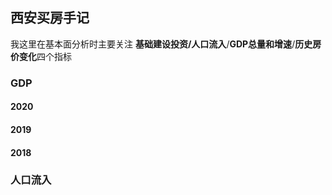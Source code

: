 ## 西安买房手记

我这里在基本面分析时主要关注 **基础建设投资/人口流入**/**GDP总量和增速**/**历史房价变化**四个指标

### GDP

#### 2020

#### 2019

#### 2018

### 人口流入
